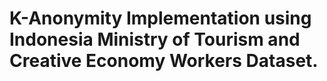 # K-Anonymity Implementation using Indonesia Ministry of Tourism and Creative Economy Workers Dataset.
